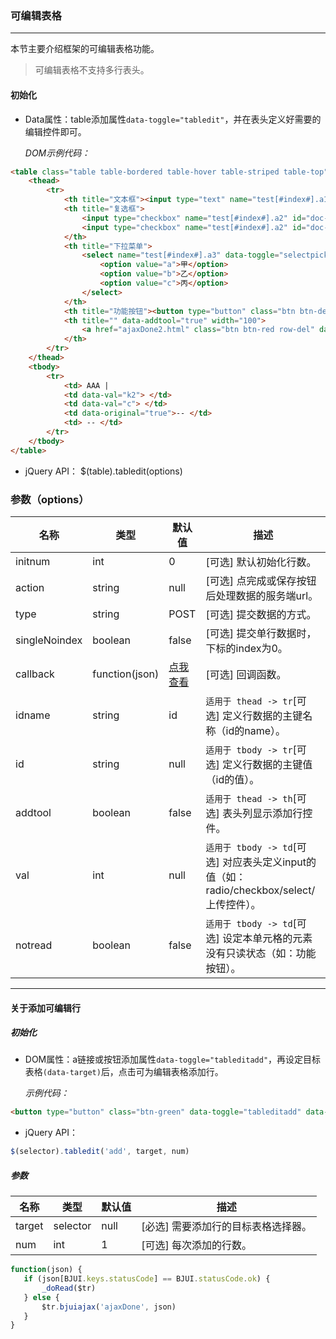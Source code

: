 ### 可编辑表格
***
本节主要介绍框架的可编辑表格功能。
> 可编辑表格不支持多行表头。

#### 初始化
* Data属性：table添加属性`data-toggle="tabledit"`，并在表头定义好需要的编辑控件即可。

  *DOM示例代码：*
```html
<table class="table table-bordered table-hover table-striped table-top" data-toggle="tabledit">
    <thead>
        <tr>
            <th title="文本框"><input type="text" name="test[#index#].a1" placeholder="文本框"></th>
            <th title="复选框">
                <input type="checkbox" name="test[#index#].a2" id="doc-test-a2-1[#index#]" data-toggle="icheck" value="k1" data-label="选项一">
                <input type="checkbox" name="test[#index#].a2" id="doc-test-a2-2[#index#]" data-toggle="icheck" value="k2" data-label="选项二">
            </th>
            <th title="下拉菜单">
                <select name="test[#index#].a3" data-toggle="selectpicker">
                    <option value="a">甲</option>
                    <option value="b">乙</option>
                    <option value="c">丙</option>
                </select>
            </th>
            <th title="功能按钮"><button type="button" class="btn btn-default" data-toggle="dialog" data-url="doc/table/test.html" data-id="dialog-test" data-title="我的测试页面">打开测试</button></th>
            <th title="" data-addtool="true" width="100">
                <a href="ajaxDone2.html" class="btn btn-red row-del" data-confirm-msg="确定要删除该行信息吗？">删</a>
            </th>
        </tr>
    </thead>
    <tbody>
        <tr>
            <td> AAA |
            <td data-val="k2"> </td>
            <td data-val="c"> </td>
            <td data-original="true">-- </td>
            <td> -- </td>
        </tr>
    </tbody>
</table>
```
* jQuery API：
       $(table).tabledit(options)
       
### 参数（options）

| 名称 | 类型 | 默认值 | 描述 |
| -- | -- | -- | -- |
| initnum | int | 0 | [可选] 默认初始化行数。 |
| action | string | null | [可选] 点完成或保存按钮后处理数据的服务端url。 |
| type | string | POST | [可选] 提交数据的方式。 |
| singleNoindex | boolean | false | [可选] 提交单行数据时，下标的index为0。 |
| callback | function(json) | [点我查看](#jump) | [可选] 回调函数。 |
| idname | string | id | `适用于 thead -> tr`[可选] 定义行数据的主键名称（id的name）。 |
| id | string | null | `适用于 tbody -> tr`[可选] 定义行数据的主键值（id的值）。 |
| addtool | boolean | false | `适用于 thead -> th`[可选] 表头列显示添加行控件。 |
| val | int | null | `适用于 tbody -> td`[可选] 对应表头定义input的值（如：radio/checkbox/select/上传控件）。 |
| notread | boolean | false | `适用于 tbody -> td`[可选] 设定本单元格的元素没有只读状态（如：功能按钮）。 |
***
#### 关于添加可编辑行
##### 初始化
* DOM属性：a链接或按钮添加属性`data-toggle="tableditadd"`，再设定目标表格`(data-target)`后，点击可为编辑表格添加行。

  *示例代码：*
```html
<button type="button" class="btn-green" data-toggle="tableditadd" data-target="#tabledit-id" data-num="1" data-icon="plus">添加编辑行</button>
```
* jQuery API：
```js
$(selector).tabledit('add', target, num)
```

##### 参数

| 名称 | 类型 | 默认值 | 描述 |
| -- | -- | -- | -- |
| target | selector | null | [必选] 需要添加行的目标表格选择器。 |
| num | int | 1 | [可选] 每次添加的行数。 |


<span id="jump"></span>
 ```js
function(json) {
    if (json[BJUI.keys.statusCode] == BJUI.statusCode.ok) {
        _doRead($tr)
    } else {
        $tr.bjuiajax('ajaxDone', json)
    }
}
```




